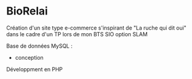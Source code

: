 # BioRelai
Création d'un site type e-commerce s'inspirant de "La ruche qui dit oui" dans le cadre d'un TP lors de mon BTS SIO option SLAM

Base de données MySQL :
- conception

Développment en PHP
